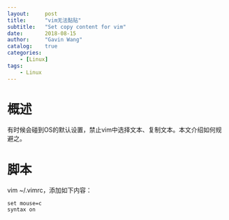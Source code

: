 ```yaml
---
layout:     post
title:      "vim无法黏贴"
subtitle:   "Set copy content for vim"
date:       2018-08-15
author:     "Gavin Wang"
catalog:    true
categories:
    - [Linux]
tags:
    - Linux
---
```


# 概述

有时候会碰到OS的默认设置，禁止vim中选择文本、复制文本。本文介绍如何规避之。

# 脚本

vim ~/.vimrc，添加如下内容：

```shell
set mouse=c
syntax on
```
